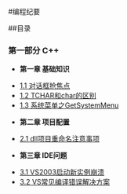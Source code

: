 #编程纪要

##目录

### 第一部分 C++

* **第一章 基础知识**
 - [1.1 对话框抢焦点](1.1对话框抢焦点.md)
 - [1.2 TCHAR和char的区别](1.2TCHAR和char的区别.md)
 - [1.3 系统菜单之GetSystemMenu](1.3系统菜单之GetSystemMenu.md)
* **第二章 项目配置**
 - [2.1 dll项目重命名注意事项](2.1dll项目重命名注意事项.md)
* **第三章 IDE问题**
 - [3.1 VS2003启动新实例崩溃](3.1VS2003启动新实例崩溃.md)
 - [3.2 VS常见编译错误解决方案](3.2VS常见编译错误解决方案.md)